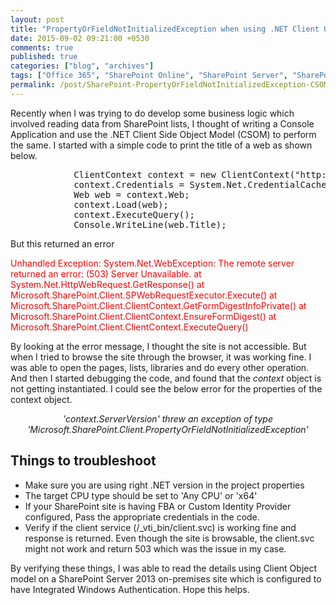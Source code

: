 ```yaml
---
layout: post
title: "PropertyOrFieldNotInitializedException when using .NET Client Object Model for SharePoint Server 2013"
date: 2015-09-02 09:21:00 +0530
comments: true
published: true
categories: ["blog", "archives"]
tags: ["Office 365", "SharePoint Online", "SharePoint Server", "SharePoint 2013", "SharePoint 2016", "SharePoint 2019"]
permalink: /post/SharePoint-PropertyOrFieldNotInitializedException-CSOM-ClientContext
---
```

<!-- more -->
<p>Recently when I was trying to do develop some business logic which involved reading data from SharePoint lists, I thought of writing a Console Application and use the .NET Client Side Object Model (CSOM) to perform the same. I started with a simple code to print the title of a web as shown below.</p>
<pre class="brush:csharp;auto-links:false;toolbar:false" contenteditable="false">            ClientContext context = new ClientContext("http://my-sharepoint-site-url");
            context.Credentials = System.Net.CredentialCache.DefaultNetworkCredentials;
            Web web = context.Web;
            context.Load(web);
            context.ExecuteQuery();
            Console.WriteLine(web.Title);</pre>
<p>But this returned an error</p>
<p style="color: red;">Unhandled Exception: System.Net.WebException: The remote server returned an error: (503) Server Unavailable. at System.Net.HttpWebRequest.GetResponse() at Microsoft.SharePoint.Client.SPWebRequestExecutor.Execute() at Microsoft.SharePoint.Client.ClientContext.GetFormDigestInfoPrivate() at Microsoft.SharePoint.Client.ClientContext.EnsureFormDigest() at Microsoft.SharePoint.Client.ClientContext.ExecuteQuery()</p>
<p>By looking at the error message, I thought the site is not accessible. But when I tried to browse the site through the browser, it was working fine. I was able to open the pages, lists, libraries and do every other operation.<br /> And then I started debugging the code, and found that the <em>context</em> object is not getting instantiated. I could see the below error for the properties of the context object.</p>
<center><em>'context.ServerVersion' threw an exception of type 'Microsoft.SharePoint.Client.PropertyOrFieldNotInitializedException'</em></center>
<h2>Things to troubleshoot</h2>
<ul class="spd-ul">
<li>Make sure you are using right .NET version in the project properties</li>
<li>The target CPU type should be set to 'Any CPU' or 'x64'</li>
<li>If your SharePoint site is having FBA or Custom Identity Provider configured, Pass the appropriate credentials in the code.</li>
<li>Verify if the client service (/_vti_bin/client.svc) is working fine and response is returned. Even though the site is browsable, the client.svc might not work and return 503 which was the issue in my case.</li>
</ul>
<p>By verifying these things, I was able to read the details using Client Object model on a SharePoint Server 2013 on-premises site which is configured to have Integrated Windows Authentication. Hope this helps.</p>
